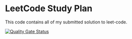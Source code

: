 # LeetCode Study Plan

This code contains all of my submitted solution to leet-code.

[![Quality Gate Status](https://sonarcloud.io/api/project_badges/measure?project=PawanRoy1997_leetcode_studyplan&metric=alert_status)](https://sonarcloud.io/summary/new_code?id=PawanRoy1997_leetcode_studyplan)